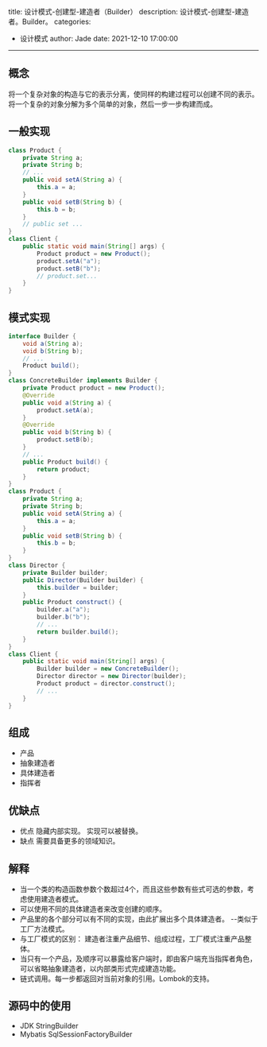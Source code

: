 title: 设计模式-创建型-建造者（Builder）
description: 设计模式-创建型-建造者。Builder。
categories:
  - 设计模式
author: Jade
date: 2021-12-10 17:00:00
---

## 概念
将一个复杂对象的构造与它的表示分离，使同样的构建过程可以创建不同的表示。
将一个复杂的对象分解为多个简单的对象，然后一步一步构建而成。

## 一般实现
```java
class Product {
    private String a;
    private String b;
    // ...
    public void setA(String a) {
        this.a = a;
    }
    public void setB(String b) {
        this.b = b;
    }
    // public set ... 
}
class Client {
    public static void main(String[] args) {
        Product product = new Product();
        product.setA("a");
        product.setB("b");
        // product.set...
    }
}
```

## 模式实现
```java
interface Builder {
    void a(String a);
    void b(String b);
    // ...
    Product build();
}
class ConcreteBuilder implements Builder {
    private Product product = new Product();
    @Override
    public void a(String a) {
        product.setA(a);
    }
    @Override
    public void b(String b) {
        product.setB(b);
    }
    // ...
    public Product build() {
        return product;
    }
}
class Product {
    private String a;
    private String b;
    public void setA(String a) {
        this.a = a;
    }
    public void setB(String b) {
        this.b = b;
    }
}
class Director {
    private Builder builder;
    public Director(Builder builder) {
        this.builder = builder;
    }
    public Product construct() {
        builder.a("a");
        builder.b("b");
        // ...
        return builder.build();
    }
}
class Client {
    public static void main(String[] args) {
        Builder builder = new ConcreteBuilder();
        Director director = new Director(builder);
        Product product = director.construct();
        // ...
    }
}
```

## 组成
- 产品
- 抽象建造者
- 具体建造者
- 指挥者

## 优缺点
- 优点
    隐藏内部实现。
    实现可以被替换。
- 缺点
    需要具备更多的领域知识。

## 解释
- 当一个类的构造函数参数个数超过4个，而且这些参数有些式可选的参数，考虑使用建造者模式。
- 可以使用不同的具体建造者来改变创建的顺序。
- 产品里的各个部分可以有不同的实现，由此扩展出多个具体建造者。 --类似于工厂方法模式。
- 与工厂模式的区别： 建造者注重产品细节、组成过程，工厂模式注重产品整体。
- 当只有一个产品，及顺序可以暴露给客户端时，即由客户端充当指挥者角色，可以省略抽象建造者，以内部类形式完成建造功能。
- 链式调用。每一步都返回对当前对象的引用。Lombok的支持。

## 源码中的使用
- JDK
    StringBuilder
- Mybatis
    SqlSessionFactoryBuilder